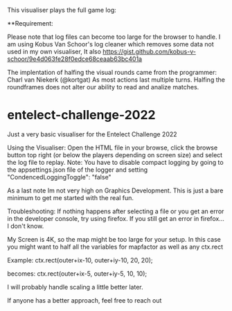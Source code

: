 This visualiser plays the full game log:

**Requirement:

Please note that log files can become too large for the browser to handle. 
I am using Kobus Van Schoor's log cleaner which removes some data not used in  my own visualiser, It also 
https://gist.github.com/kobus-v-schoor/9e4d063fe28f0edce68ceaab63bc401a

The implentation of halfing the visual rounds came from the programmer: Charl van Niekerk (@kortgat)
As most actions last multiple turns. Halfing the roundframes does not alter our ability to read and analize matches.


# entelect-challenge-2022
Just a very basic visualiser for the Entelect Challenge 2022

Using the Visualiser:
Open the HTML file in your browse, click the browse button top right (or below the players depending on screen size) and select the log file to replay.
Note: You have to disable compact logging by going to the appsettings.json file of the logger and setting "CondencedLoggingToggle":  "false"

As a last note Im not very high on Graphics Development. 
This is just a bare minimum to get me started with the real fun. 


Troubleshooting:
If nothing happens after selecting a file or you get an error in the developer console, try using firefox. If you still get an error in firefox... I don't know.

My Screen is 4K, so the map might be too large for your setup. 
In this case you might want to half all the variables for mapfactor as well as any ctx.rect

Example:
ctx.rect(outer+ix-10, outer+iy-10, 20, 20);

becomes:
ctx.rect(outer+ix-5, outer+iy-5, 10, 10);

I will probably handle scaling a little better later. 

If anyone has a better approach, feel free to reach out
